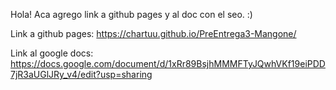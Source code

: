 Hola! 
Aca agrego link a github pages y al doc con el seo. :)


Link a github pages:
https://chartuu.github.io/PreEntrega3-Mangone/



Link al google docs: 
https://docs.google.com/document/d/1xRr89BsjhMMMFTyJQwhVKf19eiPDD7jR3aUGlJRy_v4/edit?usp=sharing 
